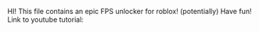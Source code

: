 HI! This file contains an epic FPS unlocker for roblox! (potentially) 
Have fun!
Link to youtube tutorial: 
